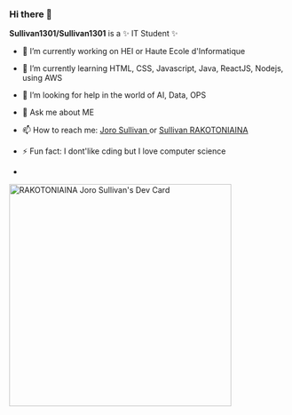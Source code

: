 ### Hi there 👋

**Sullivan1301/Sullivan1301** is a ✨ IT Student ✨

- 🔭 I’m currently working on HEI or Haute Ecole d'Informatique
- 🌱 I’m currently learning HTML, CSS, Javascript, Java, ReactJS, Nodejs, using AWS
- 🤔 I’m looking for help in the world of AI, Data, OPS
- 💬 Ask me about ME
- 📫 How to reach me: <a href="www.linkedin.com/in/joro-sullivan-99b183249"> Joro Sullivan </a> or <a href=" https://www.facebook.com/joro.sullivan" > Sullivan RAKOTONIAINA </a>
- ⚡ Fun fact: I dont'like cding but I love computer science

- 
<a href="https://app.daily.dev/Sullivan"><img src="https://api.daily.dev/devcards/54046424e84e4104a54a5d407a19995a.png?r=glg" width="400" alt="RAKOTONIAINA Joro Sullivan's Dev Card"/></a>
